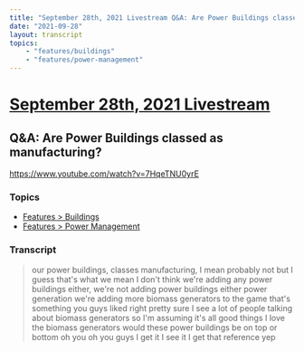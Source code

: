 ```yaml
---
title: "September 28th, 2021 Livestream Q&A: Are Power Buildings classed as manufacturing?"
date: "2021-09-28"
layout: transcript
topics:
    - "features/buildings"
    - "features/power-management"
---
```

# [September 28th, 2021 Livestream](../2021-09-28.md)
## Q&A: Are Power Buildings classed as manufacturing?
https://www.youtube.com/watch?v=7HqeTNU0yrE

### Topics
* [Features > Buildings](../topics/features/buildings.md)
* [Features > Power Management](../topics/features/power-management.md)

### Transcript

> our power buildings, classes manufacturing, I mean probably not but I guess that's what we mean I don't think we're adding any power buildings either, we're not adding power buildings either power generation we're adding more biomass generators to the game that's something you guys liked right pretty sure I see a lot of people talking about biomass generators so I'm assuming it's all good things I love the biomass generators would these power buildings be on top or bottom oh you oh you guys I get it I see it I get that reference yep
